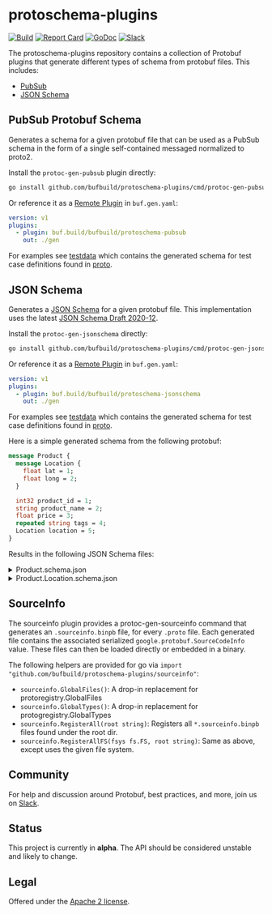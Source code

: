 # protoschema-plugins

[![Build](https://github.com/bufbuild/protoschema-plugins/actions/workflows/ci.yaml/badge.svg?branch=main)][badges_ci]
[![Report Card](https://goreportcard.com/badge/github.com/bufbuild/protoschema-plugins)][badges_goreportcard]
[![GoDoc](https://pkg.go.dev/badge/github.com/bufbuild/protoschema-plugins.svg)][badges_godoc]
[![Slack](https://img.shields.io/badge/slack-buf-%23e01563)][badges_slack]

The protoschema-plugins repository contains a collection of Protobuf plugins that generate different
types of schema from protobuf files. This includes:

- [PubSub](#pubsub-protobuf-schema)
- [JSON Schema](#json-schema)

## PubSub Protobuf Schema

Generates a schema for a given protobuf file that can be used as a PubSub schema in the form of a
single self-contained messaged normalized to proto2.

Install the `protoc-gen-pubsub` plugin directly:

```sh
go install github.com/bufbuild/protoschema-plugins/cmd/protoc-gen-pubsub@latest
```

Or reference it as a [Remote Plugin](https://buf.build/docs/generate/remote-plugins) in `buf.gen.yaml`:

```yaml
version: v1
plugins:
  - plugin: buf.build/bufbuild/protoschema-pubsub
    out: ./gen
```

For examples see [testdata](/internal/testdata/pubsub/) which contains the generated schema for
test case definitions found in [proto](/internal/proto/).

## JSON Schema

Generates a [JSON Schema](https://json-schema.org/) for a given protobuf file. This implementation
uses the latest [JSON Schema Draft 2020-12](https://json-schema.org/draft/2020-12/release-notes).

Install the `protoc-gen-jsonschema` directly:

```sh
go install github.com/bufbuild/protoschema-plugins/cmd/protoc-gen-jsonschema@latest
```

Or reference it as a [Remote Plugin](https://buf.build/docs/generate/remote-plugins) in `buf.gen.yaml`:

```yaml
version: v1
plugins:
  - plugin: buf.build/bufbuild/protoschema-jsonschema
    out: ./gen
```

For examples see [testdata](/internal/testdata/jsonschema/) which contains the generated schema for
test case definitions found in [proto](/internal/proto/).

Here is a simple generated schema from the following protobuf:

```proto
message Product {
  message Location {
    float lat = 1;
    float long = 2;
  }

  int32 product_id = 1;
  string product_name = 2;
  float price = 3;
  repeated string tags = 4;
  Location location = 5;
}
```

Results in the following JSON Schema files:

<details>
<summary>Product.schema.json</summary>

```json
{
  "$schema": "http://json-schema.org/draft-07/schema#",
  "type": "object",
  "properties": {
    "product_id": {
      "type": "integer"
    },
    "product_name": {
      "type": "string"
    },
    "price": {
      "type": "number"
    },
    "tags": {
      "type": "array",
      "items": {
        "type": "string"
      }
    },
    "location": {
      "type": "object",
      "properties": {
        "lat": {
          "type": "number"
        },
        "long": {
          "type": "number"
        }
      },
      "required": ["lat", "long"]
    }
  },
  "required": ["product_id", "product_name", "price", "tags", "location"]
}
```

</details>

<details>
<summary>Product.Location.schema.json</summary>

```json
{
  "$id": "Product.Location.schema.json",
  "$schema": "https://json-schema.org/draft/2020-12/schema",
  "additionalProperties": false,
  "properties": {
    "lat": {
      "anyOf": [
        {
          "type": "number"
        },
        {
          "type": "string"
        },
        {
          "enum": ["NaN", "Infinity", "-Infinity"],
          "type": "string"
        }
      ]
    },
    "long": {
      "anyOf": [
        {
          "type": "number"
        },
        {
          "type": "string"
        },
        {
          "enum": ["NaN", "Infinity", "-Infinity"],
          "type": "string"
        }
      ]
    }
  },
  "type": "object"
}
```

</details>

## SourceInfo

The sourceinfo plugin provides a protoc-gen-sourceinfo command that generates an `.sourceinfo.binpb` file, for every `.proto` file.
Each generated file contains the associated serialized `google.protobuf.SourceCodeInfo` value.
These files can then be loaded directly or embedded in a binary.

The following helpers are provided for go via `import "github.com/bufbuild/protoschema-plugins/sourceinfo"`:

- `sourceinfo.GlobalFiles()`: A drop-in replacement for protoregistry.GlobalFiles
- `sourceinfo.GlobalTypes()`: A drop-in replacement for protogregistry.GlobalTypes
- `sourceinfo.RegisterAll(root string)`: Registers all `*.sourceinfo.binpb` files found under the root dir.
- `sourceinfo.RegisterAllFS(fsys fs.FS, root string)`: Same as above, except uses the given file system.

## Community

For help and discussion around Protobuf, best practices, and more, join us
on [Slack][badges_slack].

## Status

This project is currently in **alpha**. The API should be considered unstable and likely to change.

## Legal

Offered under the [Apache 2 license][license].

[badges_ci]: https://github.com/bufbuild/protoschema-plugins/actions/workflows/ci.yaml
[badges_goreportcard]: https://goreportcard.com/report/github.com/bufbuild/protoschema-plugins
[badges_godoc]: https://pkg.go.dev/github.com/bufbuild/protoschema-plugins
[badges_slack]: https://join.slack.com/t/bufbuild/shared_invite/zt-f5k547ki-dW9LjSwEnl6qTzbyZtPojw
[license]: https://github.com/bufbuild/protoschema-plugins/blob/main/LICENSE.txt

